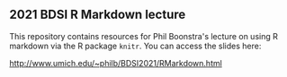 ## 2021 BDSI R Markdown lecture

This repository contains resources for Phil Boonstra's lecture on using R markdown
via the R package `knitr`. You can access the slides here:

http://www.umich.edu/~philb/BDSI2021/RMarkdown.html
